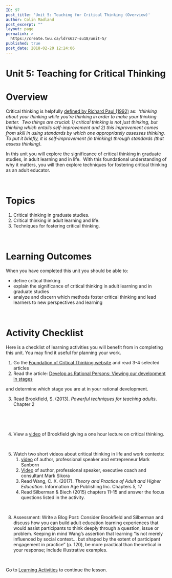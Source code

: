 ```yaml
---
ID: 97
post_title: 'Unit 5: Teaching for Critical Thinking (Overview)'
author: Colin Madland
post_excerpt: ""
layout: page
permalink: >
  https://create.twu.ca/ldrs627-su18/unit-5/
published: true
post_date: 2018-02-20 12:24:06
---
```

<h1>Unit 5: Teaching for Critical Thinking</h1>
<h1>Overview</h1>
Critical thinking is helpfully <a href="http://www.criticalthinking.org/pages/critical-thinking-basic-questions-amp-answers/409">defined by Richard Paul (1992)</a> as:  ‘<em>thinking about your thinking while you’re thinking in order to make your thinking better.  Two things are crucial: </em><em>1)</em><em> critical thinking is not just thinking, but thinking which entails self-improvement and 2) this improvement comes from skill in using standards by which one appropriately assesses thinking. To put it briefly, it is self-improvement (in thinking) through standards (that assess thinking).</em>

In this unit you will explore the significance of critical thinking in graduate studies, in adult learning and in life.  With this foundational understanding of why it matters, you will then explore techniques for fostering critical thinking as an adult educator.

&nbsp;
<h1>Topics</h1>
<ol>
 	<li>Critical thinking in graduate studies.</li>
 	<li>Critical thinking in adult learning and life.</li>
 	<li>Techniques for fostering critical thinking.</li>
</ol>
<strong> </strong>
<h1>Learning Outcomes</h1>
When you have completed this unit you should be able to:
<ul>
 	<li>define critical thinking</li>
 	<li>explain the significance of critical thinking in adult learning and in graduate studies</li>
 	<li>analyze and discern which methods foster critical thinking and lead learners to new perspectives and learning</li>
</ul>
<strong> </strong>
<h1>Activity Checklist</h1>
Here is a checklist of learning activities you will benefit from in completing this unit. You may find it useful for planning your work.
<ol>
 	<li>Go the <a href="http://www.criticalthinking.org/pages/college-and-university-students/799">Foundation of Critical Thinking website</a> and read 3-4 selected articles</li>
 	<li>Read the article: <a href="http://www.criticalthinking.org/pages/developing-as-rational-persons-viewing-our-development-in-stages/518">Develop as Rational Persons: Viewing our development in stages</a></li>
</ol>
and determine which stage you are at in your rational development.
<ol start="3">
 	<li>Read Brookfield, S. (2013). <em>Powerful techniques for teaching adults</em>. Chapter 2</li>
</ol>
&nbsp;

<strong> </strong>
<ol start="4">
 	<li>View a <a href="http://youtu.be/Y8umk4w8kB8%20%20Critical%20Thinking">video</a> of Brookfield giving a one hour lecture on critical thinking.</li>
</ol>
&nbsp;
<ol start="5">
 	<li>Watch two short videos about critical thinking in life and work contexts:
<ol>
 	<li><a href="https://youtu.be/2yEZHXgQKsM">video</a> of author, professional speaker and entrepreneur Mark Sanborn</li>
 	<li><a href="https://www.youtube.com/watch?v=QTWc-JLh3Fw&amp;feature=youtu.be">Video</a> of author, professional speaker, executive coach and consultant Mark Sikora</li>
 	<li>Read Wang, C. X. (2017). <em>Theory and Practice of Adult and Higher Education</em>. Information Age Publishing Inc. Chapters 5, 17</li>
 	<li>Read Silberman &amp; Biech (2015) chapters 11-15 and answer the focus questions listed in the activity.</li>
</ol>
</li>
</ol>
&nbsp;
<ol start="8">
 	<li>Assessment: Write a Blog Post: Consider Brookfield and Silberman and discuss how you can build adult education learning experiences that would assist participants to think deeply through a question, issue or problem. Keeping in mind Wang’s assertion that learning “is not merely influenced by social context… but shaped by the extent of participant engagement in practice” (p. 120), be more practical than theoretical in your response; include illustrative examples.</li>
</ol>
&nbsp;

Go to <a href="https://create.twu.ca/ldrs627-su18/unit-5-topic-1/">Learning Activities</a> to continue the lesson.